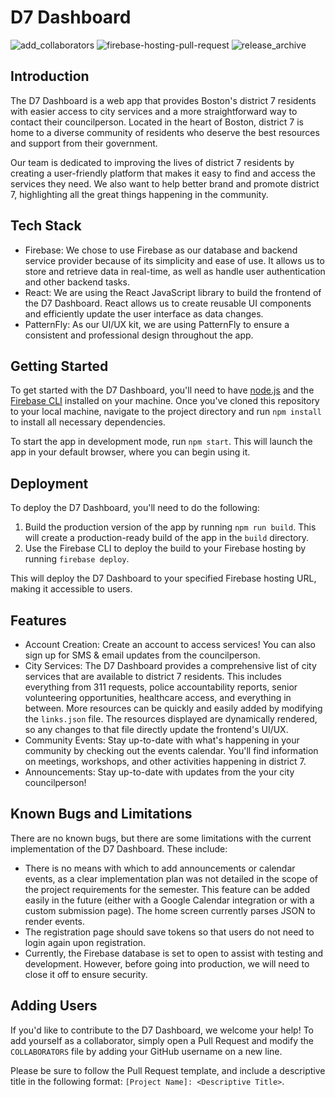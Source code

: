 # D7 Dashboard
![add_collaborators](https://github.com/BU-Spark/se-d7-dashboard/actions/workflows/add_collaborators.yml/badge.svg)
![firebase-hosting-pull-request](https://github.com/BU-Spark/se-d7-dashboard/actions/workflows/firebase-hosting-pull-request.yml/badge.svg)
![release_archive](https://github.com/BU-Spark/se-d7-dashboard/actions/workflows/release_archive.yml/badge.svg)
## Introduction
The D7 Dashboard is a web app that provides Boston's district 7 residents with easier access to city services and a more straightforward way to contact their councilperson. Located in the heart of Boston, district 7 is home to a diverse community of residents who deserve the best resources and support from their government.

Our team is dedicated to improving the lives of district 7 residents by creating a user-friendly platform that makes it easy to find and access the services they need. We also want to help better brand and promote district 7, highlighting all the great things happening in the community.

## Tech Stack
- Firebase: We chose to use Firebase as our database and backend service provider because of its simplicity and ease of use. It allows us to store and retrieve data in real-time, as well as handle user authentication and other backend tasks.
- React: We are using the React JavaScript library to build the frontend of the D7 Dashboard. React allows us to create reusable UI components and efficiently update the user interface as data changes.
- PatternFly: As our UI/UX kit, we are using PatternFly to ensure a consistent and professional design throughout the app.

## Getting Started
To get started with the D7 Dashboard, you'll need to have [node.js](https://nodejs.org/) and the [Firebase CLI](https://firebase.google.com/docs/cli) installed on your machine. Once you've cloned this repository to your local machine, navigate to the project directory and run `npm install` to install all necessary dependencies. 

To start the app in development mode, run `npm start`. This will launch the app in your default browser, where you can begin using it.

## Deployment
To deploy the D7 Dashboard, you'll need to do the following:

1. Build the production version of the app by running `npm run build`. This will create a production-ready build of the app in the `build` directory.
2. Use the Firebase CLI to deploy the build to your Firebase hosting by running `firebase deploy`.

This will deploy the D7 Dashboard to your specified Firebase hosting URL, making it accessible to users.

## Features
- Account Creation: Create an account to access services! You can also sign up for SMS & email updates from the councilperson.
- City Services: The D7 Dashboard provides a comprehensive list of city services that are available to district 7 residents. This includes everything from 311 requests, police accountability reports, senior volunteering opportunities, healthcare access, and everything in between. More resources can be quickly and easily added by modifying the `links.json` file. The resources displayed are dynamically rendered, so any changes to that file directly update the frontend's UI/UX. 
- Community Events: Stay up-to-date with what's happening in your community by checking out the events calendar. You'll find information on meetings, workshops, and other activities happening in district 7.
- Announcements: Stay up-to-date with updates from the your city councilperson!

## Known Bugs and Limitations
There are no known bugs, but there are some limitations with the current implementation of the D7 Dashboard. These include:
- There is no means with which to add announcements or calendar events, as a clear implementation plan was not detailed in the scope of the project requirements for the semester. This feature can be added easily in the future (either with a Google Calendar integration or with a custom submission page). The home screen currently parses JSON to render events.
- The registration page should save tokens so that users do not need to login again upon registration.
- Currently, the Firebase database is set to open to assist with testing and development. However, before going into production, we will need to close it off to ensure security.

## Adding Users
If you'd like to contribute to the D7 Dashboard, we welcome your help! To add yourself as a collaborator, simply open a Pull Request and modify the `COLLABORATORS` file by adding your GitHub username on a new line.

Please be sure to follow the Pull Request template, and include a descriptive title in the following format: `[Project Name]: <Descriptive Title>`.
